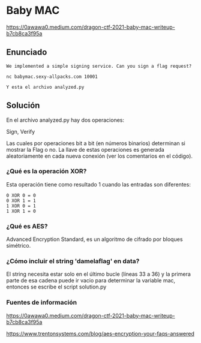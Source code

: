 # Baby MAC

https://0awawa0.medium.com/dragon-ctf-2021-baby-mac-writeup-b7cb8ca3f95a

## Enunciado

    We implemented a simple signing service. Can you sign a flag request?

    nc babymac.sexy-allpacks.com 10001

    Y esta el archivo analyzed.py

## Solución

En el archivo analyzed.py hay dos operaciones:

Sign, Verify

Las cuales por operaciones bit a bit (en números binarios) determinan si mostrar la Flag o no. La llave de estas operaciones es generada aleatoriamente en cada nueva conexión (ver los comentarios en el código).

### ¿Qué es la operación XOR?

Esta operación tiene como resultado 1 cuando las entradas son diferentes:

    0 XOR 0 = 0
    0 XOR 1 = 1
    1 XOR 0 = 1
    1 XOR 1 = 0

### ¿Qué es AES?

Advanced Encryption Standard, es un algoritmo de cifrado por bloques simétrico.


### ¿Cómo incluir el string 'damelaflag' en data?

El string necesita estar solo en el último bucle (líneas 33 a 36) y la primera parte de esa cadena puede ir vacio para determinar la variable mac, entonces se escribe el script solution.py

### Fuentes de información 

https://0awawa0.medium.com/dragon-ctf-2021-baby-mac-writeup-b7cb8ca3f95a

https://www.trentonsystems.com/blog/aes-encryption-your-faqs-answered